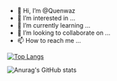 - 👋 Hi, I’m @Quenwaz
- 👀 I’m interested in ...
- 🌱 I’m currently learning ...
- 💞️ I’m looking to collaborate on ...
- 📫 How to reach me ...

[![Top Langs](https://github-readme-stats.vercel.app/api/top-langs/?username=Quenwaz)](https://github.com/Quenwaz/study-linux-kernel)

![Anurag's GitHub stats](https://github-readme-stats.vercel.app/api?username=Quenwaz&show_icons=true&theme=radical)

<!---
Quenwaz/Quenwaz is a ✨ special ✨ repository because its `README.md` (this file) appears on your GitHub profile.
You can click the Preview link to take a look at your changes.
--->

